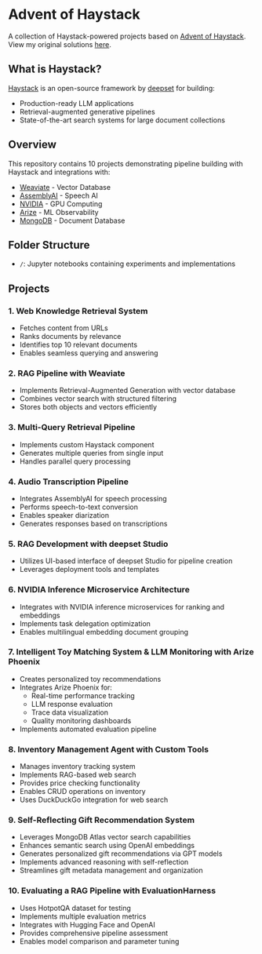 # Advent of Haystack

A collection of Haystack-powered projects based on [Advent of Haystack](https://haystack.deepset.ai/advent-of-haystack). View my original solutions [here](https://github.com/TheMimikyu/adventOfHaystack/tree/b03363f4ad41a21c1152dbdd2dd48a54be82bdef).

## What is Haystack?

[Haystack](https://haystack.deepset.ai/) is an open-source framework by [deepset](https://www.deepset.ai/) for building:
- Production-ready LLM applications
- Retrieval-augmented generative pipelines
- State-of-the-art search systems for large document collections

## Overview

This repository contains 10 projects demonstrating pipeline building with Haystack and integrations with:
- [Weaviate](https://weaviate.io/) - Vector Database
- [AssemblyAI](https://www.assemblyai.com/) - Speech AI
- [NVIDIA](https://build.nvidia.com/explore/discover) - GPU Computing
- [Arize](https://arize.com/) - ML Observability
- [MongoDB](https://mongodb.com/) - Document Database

## Folder Structure

- `/`: Jupyter notebooks containing experiments and implementations

## Projects

### 1. Web Knowledge Retrieval System
- Fetches content from URLs
- Ranks documents by relevance
- Identifies top 10 relevant documents
- Enables seamless querying and answering

### 2. RAG Pipeline with Weaviate
- Implements Retrieval-Augmented Generation with vector database
- Combines vector search with structured filtering
- Stores both objects and vectors efficiently

### 3. Multi-Query Retrieval Pipeline
- Implements custom Haystack component
- Generates multiple queries from single input
- Handles parallel query processing

### 4. Audio Transcription Pipeline
- Integrates AssemblyAI for speech processing
- Performs speech-to-text conversion
- Enables speaker diarization
- Generates responses based on transcriptions

### 5. RAG Development with deepset Studio
- Utilizes UI-based interface of deepset Studio for pipeline creation
- Leverages deployment tools and templates

### 6. NVIDIA Inference Microservice Architecture
- Integrates with NVIDIA inference microservices for ranking and embeddings
- Implements task delegation optimization
- Enables multilingual embedding document grouping

### 7. Intelligent Toy Matching System & LLM Monitoring with Arize Phoenix
- Creates personalized toy recommendations
- Integrates Arize Phoenix for:
    - Real-time performance tracking
    - LLM response evaluation
    - Trace data visualization
    - Quality monitoring dashboards
- Implements automated evaluation pipeline

### 8. Inventory Management Agent with Custom Tools
- Manages inventory tracking system
- Implements RAG-based web search
- Provides price checking functionality
- Enables CRUD operations on inventory
- Uses DuckDuckGo integration for web search
### 9. Self-Reflecting Gift Recommendation System
- Leverages MongoDB Atlas vector search capabilities
- Enhances semantic search using OpenAI embeddings
- Generates personalized gift recommendations via GPT models  
- Implements advanced reasoning with self-reflection
- Streamlines gift metadata management and organization

### 10. Evaluating a RAG Pipeline with EvaluationHarness
- Uses HotpotQA dataset for testing
- Implements multiple evaluation metrics
- Integrates with Hugging Face and OpenAI
- Provides comprehensive pipeline assessment
- Enables model comparison and parameter tuning


